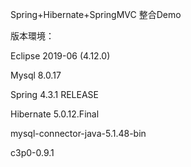 Spring+Hibernate+SpringMVC 整合Demo

版本環境：

Eclipse 2019-06 (4.12.0)

Mysql 8.0.17

Spring 4.3.1 RELEASE

Hibernate 5.0.12.Final

mysql-connector-java-5.1.48-bin

c3p0-0.9.1
